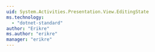 ```yaml
---
uid: System.Activities.Presentation.View.EditingState
ms.technology: 
  - "dotnet-standard"
author: "Erikre"
ms.author: "erikre"
manager: "erikre"
---
```

